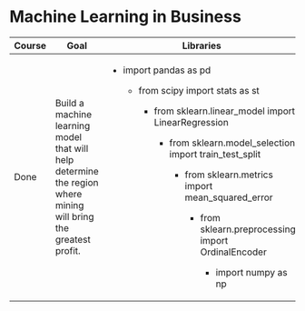 # Machine Learning in Business
Course | Goal | Libraries
------------- |---------------- | ---------------- 
Done | Build a machine learning model that will help determine the region where mining will bring the greatest profit.  |<ul><li>import pandas as pd</li><ul><li>from scipy import stats as st</li><ul><li>from sklearn.linear_model import LinearRegression</li><ul><li>from sklearn.model_selection import train_test_split</li><ul><li>from sklearn.metrics import mean_squared_error</li><ul><li>from sklearn.preprocessing import OrdinalEncoder </li><ul><li>import numpy as np</li>
